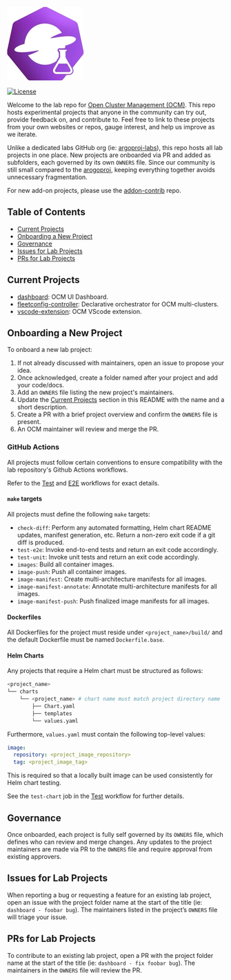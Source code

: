 ![image](assets/ocm-lab-logo.jpg)

[![License](https://img.shields.io/badge/License-Apache_2.0-blue.svg)](https://opensource.org/licenses/Apache-2.0)

Welcome to the lab repo for [Open Cluster Management (OCM)](https://open-cluster-management.io/).
This repo hosts experimental projects that anyone in the community can try out, provide feedback on, and contribute to.
Feel free to link to these projects from your own websites or repos, gauge interest, and help us improve as we iterate.

Unlike a dedicated labs GitHub org (ie: [argoproj-labs](https://github.com/argoproj-labs)),
this repo hosts all lab projects in one place.
New projects are onboarded via PR and added as subfolders, each governed by its own `OWNERS` file.
Since our community is still small compared to the [arogoproj](https://github.com/argoproj),
keeping everything together avoids unnecessary fragmentation.

For new add-on projects, please use the
[addon-contrib](https://github.com/open-cluster-management-io/addon-contrib) repo.


## Table of Contents

- [Current Projects](#current-projects)
- [Onboarding a New Project](#onboarding-a-new-project)
- [Governance](#governance)
- [Issues for Lab Projects](#issues-for-lab-projects)  
- [PRs for Lab Projects](#prs-for-lab-projects)


## Current Projects

- [dashboard](./dashboard/README.md): OCM UI Dashboard.
- [fleetconfig-controller](./fleetconfig-controller/README.md): Declarative orchestrator for OCM multi-clusters.
- [vscode-extension](./vscode-extension/README.md): OCM VScode extension.

## Onboarding a New Project

To onboard a new lab project:

1. If not already discussed with maintainers, open an issue to propose your idea.
1. Once acknowledged, create a folder named after your project and add your code/docs.
1. Add an `OWNERS` file listing the new project's maintainers.
1. Update the [Current Projects](#current-projects) section in this README with the name and a short description.  
1. Create a PR with a brief project overview and confirm the `OWNERS` file is present.  
1. An OCM maintainer will review and merge the PR.  

### GitHub Actions

All projects must follow certain conventions to ensure compatibility with the lab repository's Github Actions workflows.

Refer to the [Test](./.github/workflows/test.yml) and [E2E](./.github/workflows/e2e.yml) workflows for exact details.

#### `make` targets

All projects must define the following `make` targets:

- `check-diff`: Perform any automated formatting, Helm chart README updates, manifest generation, etc. Return a non-zero exit code if a git diff is produced.
- `test-e2e`: Invoke end-to-end tests and return an exit code accordingly.
- `test-unit`: Invoke unit tests and return an exit code accordingly.
- `images`: Build all container images.
- `image-push`: Push all container images.
- `image-manifest`: Create multi-architecture manifests for all images.
- `image-manifest-annotate`: Annotate multi-architecture manifests for all images.
- `image-manifest-push`: Push finalized image manifests for all images.

#### Dockerfiles

All Dockerfiles for the project must reside under `<project_name>/build/` and the default Dockerfile must be named `Dockerfile.base`.

#### Helm Charts

Any projects that require a Helm chart must be structured as follows:

```bash
<project_name>
└── charts
    └── <project_name> # chart name must match project directory name
        ├── Chart.yaml
        ├── templates
        └── values.yaml
```

Furthermore, `values.yaml` must contain the following top-level values:

```yaml
image:
  repository: <project_image_repository>
  tag: <project_image_tag>
```

This is required so that a locally built image can be used consistently for Helm chart testing.

See the `test-chart` job in the [Test](./.github/workflows/test.yml) workflow for further details.

## Governance

Once onboarded, each project is fully self governed by its `OWNERS` file,
which defines who can review and merge changes.
Any updates to the project maintainers are made via PR to the `OWNERS` file
and require approval from existing approvers.


## Issues for Lab Projects

When reporting a bug or requesting a feature for an existing lab project,
open an issue with the project folder name at the start of the title (ie: `dashboard - foobar bug`).
The maintainers listed in the project’s `OWNERS` file will triage your issue.


## PRs for Lab Projects

To contribute to an existing lab project,
open a PR with the project folder name at the start of the title (ie: `dashboard - fix foobar bug`).
The maintainers in the `OWNERS` file will review the PR.
